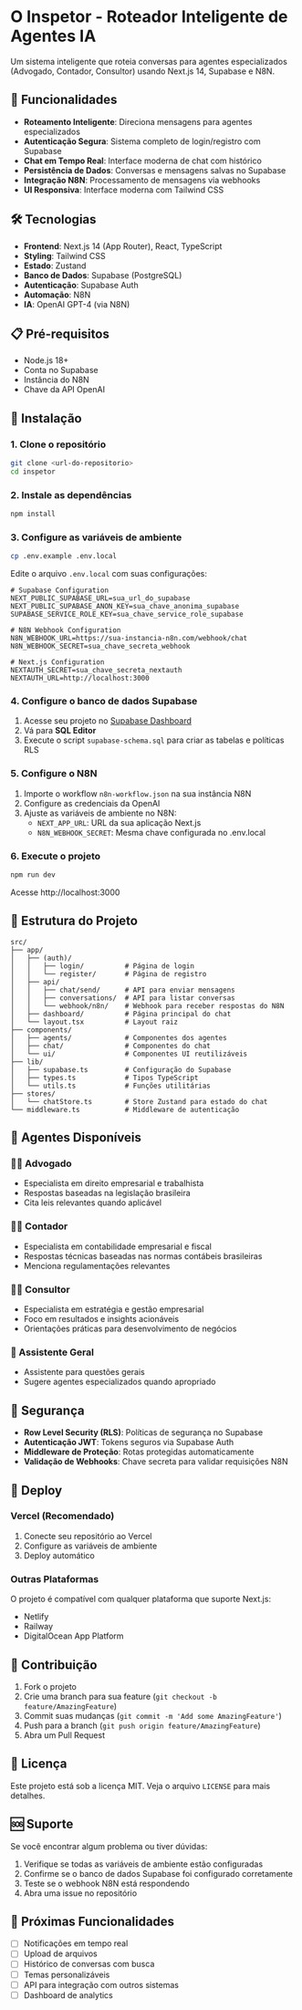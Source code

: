 # O Inspetor - Roteador Inteligente de Agentes IA

Um sistema inteligente que roteia conversas para agentes especializados (Advogado, Contador, Consultor) usando Next.js 14, Supabase e N8N.

## 🚀 Funcionalidades

- **Roteamento Inteligente**: Direciona mensagens para agentes especializados
- **Autenticação Segura**: Sistema completo de login/registro com Supabase
- **Chat em Tempo Real**: Interface moderna de chat com histórico
- **Persistência de Dados**: Conversas e mensagens salvas no Supabase
- **Integração N8N**: Processamento de mensagens via webhooks
- **UI Responsiva**: Interface moderna com Tailwind CSS

## 🛠️ Tecnologias

- **Frontend**: Next.js 14 (App Router), React, TypeScript
- **Styling**: Tailwind CSS
- **Estado**: Zustand
- **Banco de Dados**: Supabase (PostgreSQL)
- **Autenticação**: Supabase Auth
- **Automação**: N8N
- **IA**: OpenAI GPT-4 (via N8N)

## 📋 Pré-requisitos

- Node.js 18+ 
- Conta no Supabase
- Instância do N8N
- Chave da API OpenAI

## 🔧 Instalação

### 1. Clone o repositório
```bash
git clone <url-do-repositorio>
cd inspetor
```

### 2. Instale as dependências
```bash
npm install
```

### 3. Configure as variáveis de ambiente
```bash
cp .env.example .env.local
```

Edite o arquivo `.env.local` com suas configurações:

```env
# Supabase Configuration
NEXT_PUBLIC_SUPABASE_URL=sua_url_do_supabase
NEXT_PUBLIC_SUPABASE_ANON_KEY=sua_chave_anonima_supabase
SUPABASE_SERVICE_ROLE_KEY=sua_chave_service_role_supabase

# N8N Webhook Configuration
N8N_WEBHOOK_URL=https://sua-instancia-n8n.com/webhook/chat
N8N_WEBHOOK_SECRET=sua_chave_secreta_webhook

# Next.js Configuration
NEXTAUTH_SECRET=sua_chave_secreta_nextauth
NEXTAUTH_URL=http://localhost:3000
```

### 4. Configure o banco de dados Supabase

1. Acesse seu projeto no [Supabase Dashboard](https://supabase.com/dashboard)
2. Vá para **SQL Editor**
3. Execute o script `supabase-schema.sql` para criar as tabelas e políticas RLS

### 5. Configure o N8N

1. Importe o workflow `n8n-workflow.json` na sua instância N8N
2. Configure as credenciais da OpenAI
3. Ajuste as variáveis de ambiente no N8N:
   - `NEXT_APP_URL`: URL da sua aplicação Next.js
   - `N8N_WEBHOOK_SECRET`: Mesma chave configurada no .env.local

### 6. Execute o projeto
```bash
npm run dev
```

Acesse http://localhost:3000

## 📁 Estrutura do Projeto

```
src/
├── app/
│   ├── (auth)/
│   │   ├── login/          # Página de login
│   │   └── register/       # Página de registro
│   ├── api/
│   │   ├── chat/send/      # API para enviar mensagens
│   │   ├── conversations/  # API para listar conversas
│   │   └── webhook/n8n/    # Webhook para receber respostas do N8N
│   ├── dashboard/          # Página principal do chat
│   └── layout.tsx          # Layout raiz
├── components/
│   ├── agents/             # Componentes dos agentes
│   ├── chat/               # Componentes do chat
│   └── ui/                 # Componentes UI reutilizáveis
├── lib/
│   ├── supabase.ts         # Configuração do Supabase
│   ├── types.ts            # Tipos TypeScript
│   └── utils.ts            # Funções utilitárias
├── stores/
│   └── chatStore.ts        # Store Zustand para estado do chat
└── middleware.ts           # Middleware de autenticação
```

## 🎯 Agentes Disponíveis

### 👨‍⚖️ Advogado
- Especialista em direito empresarial e trabalhista
- Respostas baseadas na legislação brasileira
- Cita leis relevantes quando aplicável

### 👨‍💼 Contador
- Especialista em contabilidade empresarial e fiscal
- Respostas técnicas baseadas nas normas contábeis brasileiras
- Menciona regulamentações relevantes

### 👨‍💻 Consultor
- Especialista em estratégia e gestão empresarial
- Foco em resultados e insights acionáveis
- Orientações práticas para desenvolvimento de negócios

### 🤖 Assistente Geral
- Assistente para questões gerais
- Sugere agentes especializados quando apropriado

## 🔐 Segurança

- **Row Level Security (RLS)**: Políticas de segurança no Supabase
- **Autenticação JWT**: Tokens seguros via Supabase Auth
- **Middleware de Proteção**: Rotas protegidas automaticamente
- **Validação de Webhooks**: Chave secreta para validar requisições N8N

## 🚀 Deploy

### Vercel (Recomendado)

1. Conecte seu repositório ao Vercel
2. Configure as variáveis de ambiente
3. Deploy automático

### Outras Plataformas

O projeto é compatível com qualquer plataforma que suporte Next.js:
- Netlify
- Railway
- DigitalOcean App Platform

## 🤝 Contribuição

1. Fork o projeto
2. Crie uma branch para sua feature (`git checkout -b feature/AmazingFeature`)
3. Commit suas mudanças (`git commit -m 'Add some AmazingFeature'`)
4. Push para a branch (`git push origin feature/AmazingFeature`)
5. Abra um Pull Request

## 📝 Licença

Este projeto está sob a licença MIT. Veja o arquivo `LICENSE` para mais detalhes.

## 🆘 Suporte

Se você encontrar algum problema ou tiver dúvidas:

1. Verifique se todas as variáveis de ambiente estão configuradas
2. Confirme se o banco de dados Supabase foi configurado corretamente
3. Teste se o webhook N8N está respondendo
4. Abra uma issue no repositório

## 🔄 Próximas Funcionalidades

- [ ] Notificações em tempo real
- [ ] Upload de arquivos
- [ ] Histórico de conversas com busca
- [ ] Temas personalizáveis
- [ ] API para integração com outros sistemas
- [ ] Dashboard de analytics
